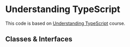 # Understanding TypeScript

This code is based on [Understanding TypeScript](https://pro.academind.com/p/understanding-typescript) course.

## Classes & Interfaces
